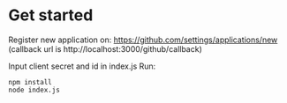 # Get started
Register new application on: https://github.com/settings/applications/new (callback url is http://localhost:3000/github/callback)

Input client secret and id in index.js
Run:

``` 
npm install
node index.js
```
